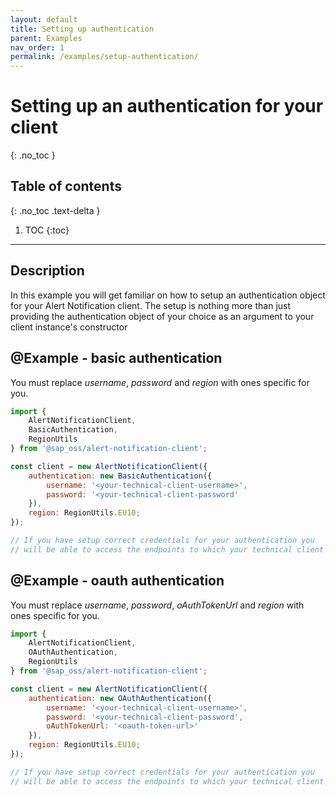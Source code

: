 ```yaml
---
layout: default
title: Setting up authentication
parent: Examples
nav_order: 1
permalink: /examples/setup-authentication/
---
```


# Setting up an authentication for your client
{: .no_toc }

## Table of contents
{: .no_toc .text-delta }

1. TOC
{:toc}

---

## Description

In this example you will get familiar on how to setup an authentication object for your Alert Notification client. The setup is nothing more than just providing the authentication object of your choice as an argument to your client instance's constructor

## @Example - basic authentication

You must replace _username_, _password_ and _region_  with ones specific for you.

```js
import {
    AlertNotificationClient,
    BasicAuthentication,
    RegionUtils
} from '@sap_oss/alert-notification-client';

const client = new AlertNotificationClient({
    authentication: new BasicAuthentication({
        username: '<your-technical-client-username>',
        password: '<your-technical-client-password'
    }),
    region: RegionUtils.EU10;
});

// If you have setup correct credentials for your authentication you
// will be able to access the endpoints to which your technical client has scopes to
```


## @Example - oauth authentication

You must replace _username_, _password_, _oAuthTokenUrl_ and _region_  with ones specific for you.

```js
import {
    AlertNotificationClient,
    OAuthAuthentication,
    RegionUtils
} from '@sap_oss/alert-notification-client';

const client = new AlertNotificationClient({
    authentication: new OAuthAuthentication({
        username: '<your-technical-client-username>',
        password: '<your-technical-client-password',
        oAuthTokenUrl: '<oauth-token-url>'
    }),
    region: RegionUtils.EU10;
});

// If you have setup correct credentials for your authentication you
// will be able to access the endpoints to which your technical client has scopes to
```